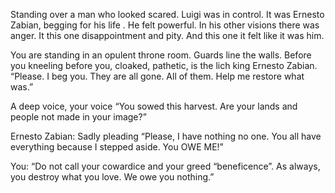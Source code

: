 Standing over a man who looked scared. Luigi was in control. It was Ernesto Zabian, begging for his life . He felt powerful. In his other visions there was anger. It this one disappointment and pity. And this one it felt like it was him.



You are standing in an opulent throne room. Guards line the walls. Before you kneeling before you, cloaked, pathetic, is the lich king Ernesto Zabian. “Please. I beg you. They are all gone. All of them. Help me restore what was.”  

A deep voice, your voice “You sowed this harvest. Are your lands and people not made in your image?”

Ernesto Zabian: Sadly pleading “Please, I have nothing no one. You all have everything because I stepped aside. You OWE ME!”

You: “Do not call your cowardice and your greed “beneficence”. As always, you destroy what you love. We owe you nothing.”